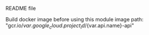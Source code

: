README file

Build docker image before using this module
image path:
"gcr.io/${var.google_cloud.project_id}/${var.api.name}-api" 